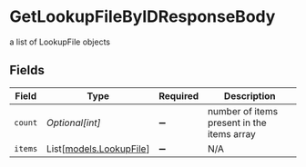# GetLookupFileByIDResponseBody

a list of LookupFile objects


## Fields

| Field                                              | Type                                               | Required                                           | Description                                        |
| -------------------------------------------------- | -------------------------------------------------- | -------------------------------------------------- | -------------------------------------------------- |
| `count`                                            | *Optional[int]*                                    | :heavy_minus_sign:                                 | number of items present in the items array         |
| `items`                                            | List[[models.LookupFile](../models/lookupfile.md)] | :heavy_minus_sign:                                 | N/A                                                |